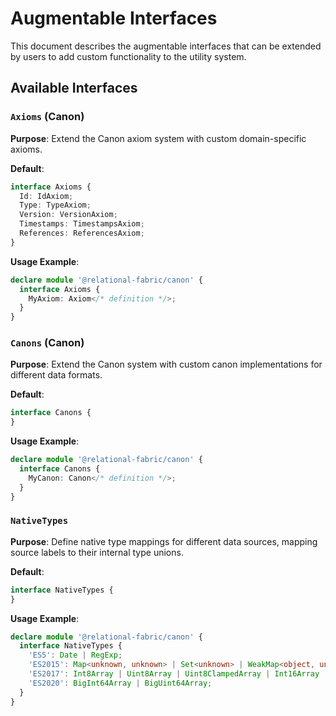 # Augmentable Interfaces

This document describes the augmentable interfaces that can be extended by users to add custom functionality to the utility system.

## Available Interfaces

### `Axioms` (Canon)
**Purpose**: Extend the Canon axiom system with custom domain-specific axioms.

**Default**:
```typescript
interface Axioms {
  Id: IdAxiom;
  Type: TypeAxiom;
  Version: VersionAxiom;
  Timestamps: TimestampsAxiom;
  References: ReferencesAxiom;
}
```

**Usage Example**:
```typescript
declare module '@relational-fabric/canon' {
  interface Axioms {
    MyAxiom: Axiom</* definition */>;
  }
}
```

### `Canons` (Canon)
**Purpose**: Extend the Canon system with custom canon implementations for different data formats.

**Default**:
```typescript
interface Canons {
}
```

**Usage Example**:
```typescript
declare module '@relational-fabric/canon' {
  interface Canons {
    MyCanon: Canon</* definition */>;
  }
}
```

### `NativeTypes`
**Purpose**: Define native type mappings for different data sources, mapping source labels to their internal type unions.

**Default**:
```typescript
interface NativeTypes {
}
```

**Usage Example**:
```typescript
declare module '@relational-fabric/canon' {
  interface NativeTypes {
    'ES5': Date | RegExp;
    'ES2015': Map<unknown, unknown> | Set<unknown> | WeakMap<object, unknown> | WeakSet<object> | ArrayBuffer | DataView;
    'ES2017': Int8Array | Uint8Array | Uint8ClampedArray | Int16Array | Uint16Array | Int32Array | Uint32Array | Float32Array | Float64Array;
    'ES2020': BigInt64Array | BigUint64Array;
  }
}
```